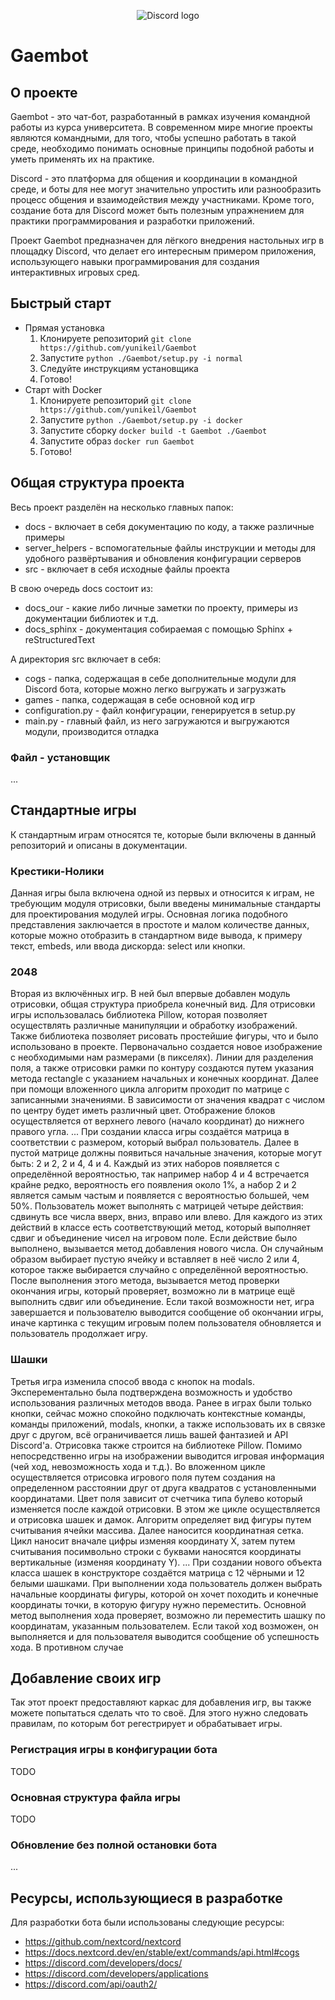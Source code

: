 <p align="center">
    <img src="https://media.discordapp.net/attachments/1093506269593206895/1114972350279078029/image.png?width=802&height=353" alt="Discord logo">
</p>

# Gaembot

## О проекте

Gaembot - это чат-бот, разработанный в рамках изучения командной работы из курса университета. В современном мире многие проекты являются командными, для того, чтобы успешно работать в такой среде, необходимо понимать основные принципы подобной работы и уметь применять их на практике.

Discord - это платформа для общения и координации в командной среде, и боты для нее могут значительно упростить или разнообразить процесс общения и взаимодействия между участниками. Кроме того, создание бота для Discord может быть полезным упражнением для практики программирования и разработки приложений.

Проект Gaembot предназначен для лёгкого внедрения настольных игр в площадку Discord, что делает его интересным примером приложения, использующего навыки программирования для создания интерактивных игровых сред.

## Быстрый старт

* Прямая установка
   1. Клонируете репозиторий `git clone https://github.com/yunikeil/Gaembot`
   2. Запустите `python ./Gaembot/setup.py -i normal`
   3. Следуйте инструкциям установщика
   4. Готово!
* Старт with Docker
    1. Клонируете репозиторий `git clone https://github.com/yunikeil/Gaembot`
    2. Запустите `python ./Gaembot/setup.py -i docker`
    3. Запустите сборку `docker build -t Gaembot ./Gaembot`
    4. Запустите образ `docker run Gaembot`
    5. Готово!

## Общая структура проекта

Весь проект разделён на несколько главных папок:

* docs - включает в себя документацию по коду, а также различные примеры
* server_helpers - вспомогательные файлы инструкции и методы для удобного развёртывания и обновления конфигурации серверов
* src - включает в себя исходные файлы проекта

В свою очередь docs состоит из:

* docs_our - какие либо личные заметки по проекту, примеры из документации библиотек и т.д.
* docs_sphinx - документация собираемая с помощью Sphinx + reStructuredText

А директория src включает в себя:

* cogs - папка, содержащая в себе дополнительные модули для Discord бота, которые можно легко выгружать и загрузжать
* games - папка, содержащая в себе основной код игр
* configuration.py - файл конфигурации, генерируется в setup.py
* main.py -  главный файл, из него загружаются и выгружаются модули, производится отладка

### Файл - установщик

...

## Стандартные игры

К стандартным играм относятся те, которые были включены в данный репозиторий и описаны в документации.

### Крестики-Нолики

Данная игры была включена одной из первых и относится к играм, не требующим модуля отрисовки, были введены минимальные стандарты для проектирования модулей игры. Основная логика подобного представления заключается в простоте и малом количестве данных, которые можно отобразить в стандартном виде вывода, к примеру текст, embeds, или ввода дискорда: select или кнопки.

### 2048

Вторая из включённых игр. В ней был впервые добавлен модуль отрисовки, общая структура приобрела конечный вид.  Для отрисовки игры использовалась библиотека Pillow, которая позволяет осуществлять различные манипуляции и обработку изображений. Также библиотека позволяет рисовать простейшие фигуры, что и было использовано в проекте. Первоначально создается новое изображение с необходимыми нам размерами (в пикселях). Линии для разделения поля, а также отрисовки рамки по контуру создаются путем указания метода rectangle с указанием начальных и конечных координат. Далее при помощи вложенного цикла алгоритм проходит по матрице с записанными значениями. В зависимости от значения квадрат с числом по центру будет иметь различный цвет. Отображение блоков осуществляется от верхнего левого (начало координат) до нижнего правого угла.
...
При создании класса игры создаётся матрица в соответствии с размером, который выбрал пользователь. Далее в пустой матрице должны появиться начальные значения, которые могут быть: 2 и 2, 2 и 4, 4 и 4. Каждый из этих наборов появляется с определённой вероятностью, так например набор 4 и 4 встречается крайне редко, вероятность его появления около 1%, а набор 2 и 2 является самым частым и появляется с вероятностью большей, чем 50%. 
Пользователь может выполнять с матрицей четыре действия: сдвинуть все числа вверх, вниз, вправо или влево. Для каждого из этих действий в классе есть соответствующий метод, который выполняет сдвиг и объединение чисел на игровом поле. Если действие было выполнено, вызывается метод добавления нового числа. Он случайным образом выбирает пустую ячейку и вставляет в неё число 2 или 4, которое также выбирается случайно с определённой вероятностью. После выполнения этого метода, вызывается метод проверки окончания игры, который проверяет, возможно ли в матрице ещё выполнить сдвиг или объединение. Если такой возможности нет, игра завершается и пользователю выводится сообщение об окончании игры, иначе картинка с текущим игровым полем пользователя обновляется и пользователь продолжает игру.

### Шашки

Третья игра изменила способ ввода с кнопок на modals. Эксперементально была подтверждена возможность и удобство использования различных методов ввода. Ранее в играх были только кнопки, сейчас можно спокойно подключать контекстные команды, команды приложений, modals, кнопки, а также использовать их в связке друг с другом, всё ограничивается лишь вашей фантазией и API Discord'а. Отрисовка также строится на библиотеке Pillow. Помимо непосредственно игры на изображении выводится игровая информация (чей ход, невозможность хода и т.д.).  Во вложенном цикле осуществляется отрисовка игрового поля путем создания на определенном расстоянии друг от друга квадратов с установленными координатами. Цвет поля зависит от счетчика типа булево который изменяется после каждой отрисовки. В этом же цикле осуществляется и отрисовка шашек и дамок. Алгоритм определяет вид фигуры путем считывания ячейки массива. Далее наносится координатная сетка. Цикл наносит вначале цифры изменяя координату X, затем путем считывания посимвольно строки с буквами наносятся координаты вертикальные (изменяя координату Y).
...
При создании нового объекта класса шашек в конструкторе создаётся матрица с 12 чёрными и 12 белыми шашками. 
При выполнении хода пользователь должен выбрать начальные координаты фигуры, которой он хочет походить и конечные координаты точки, в которую фигуру нужно переместить. Основной метод выполнения хода проверяет, возможно ли переместить шашку по координатам, указанным пользователем. Если такой ход возможен, он выполняется и для пользователя выводится сообщение об успешность хода. В противном случае 


## Добавление своих игр

Так этот проект предоставляют каркас для добавления игр, вы также можете попытаться сделать что то своё. Для этого нужно следовать правилам, по которым бот регестрирует и обрабатывает игры.

### Регистрация игры в конфигурации бота

TODO

### Основная структура файла игры

TODO

### Обновление без полной остановки бота

...

## Ресурсы, использующиеся в разработке

Для разработки бота были использованы следующие ресурсы:

* <https://github.com/nextcord/nextcord>
* <https://docs.nextcord.dev/en/stable/ext/commands/api.html#cogs>
* <https://discord.com/developers/docs/>
* <https://discord.com/developers/applications>
* <https://discord.com/api/oauth2/>

